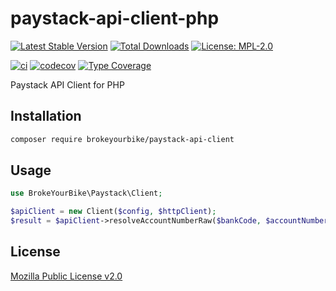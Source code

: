 # paystack-api-client-php

[![Latest Stable Version](https://img.shields.io/github/v/release/brokeyourbike/paystack-api-client-php)](https://github.com/brokeyourbike/paystack-api-client-php/releases)
[![Total Downloads](https://poser.pugx.org/brokeyourbike/paystack-api-client-php/downloads)](https://packagist.org/packages/brokeyourbike/paystack-api-client-php)
[![License: MPL-2.0](https://img.shields.io/badge/license-MPL--2.0-purple.svg)](https://github.com/brokeyourbike/paystack-api-client-php/blob/main/LICENSE)

[![ci](https://github.com/brokeyourbike/paystack-api-client-php/actions/workflows/ci.yml/badge.svg)](https://github.com/brokeyourbike/paystack-api-client-php/actions/workflows/ci.yml)
[![codecov](https://codecov.io/gh/brokeyourbike/paystack-api-client-php/branch/main/graph/badge.svg?token=ImcgnxzGfc)](https://codecov.io/gh/brokeyourbike/paystack-api-client-php)
[![Type Coverage](https://shepherd.dev/github/brokeyourbike/paystack-api-client-php/coverage.svg)](https://shepherd.dev/github/brokeyourbike/paystack-api-client-php)

Paystack API Client for PHP

## Installation

```bash
composer require brokeyourbike/paystack-api-client
```

## Usage

```php
use BrokeYourBike\Paystack\Client;

$apiClient = new Client($config, $httpClient);
$result = $apiClient->resolveAccountNumberRaw($bankCode, $accountNumber);
```

## License
[Mozilla Public License v2.0](https://github.com/brokeyourbike/paystack-api-client-php/blob/main/LICENSE)
